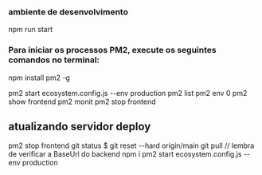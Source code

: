 ### ambiente de desenvolvimento

npm run start

### Para iniciar os processos PM2, execute os seguintes comandos no terminal:

npm install pm2 -g

pm2 start ecosystem.config.js --env production
pm2 list
pm2 env 0
pm2 show frontend
pm2 monit
pm2 stop frontend

## atualizando servidor deploy

pm2 stop frontend
git status
$ git reset --hard origin/main
git pull // lembra de verificar a BaseUrl do backend
npm i
pm2 start ecosystem.config.js --env production
